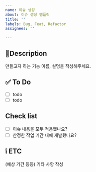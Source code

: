 ```yaml
---
name: 이슈 생성
about: 이슈 생성 템플릿
title: ''
labels: Bug, Feat, Refactor
assignees: ''

---
```


## 📄Description
만들고자 하는 기능 이름,
설명을 작성해주세요.

## ✅ To Do
- [ ] todo
- [ ] todo

## Check list
- [ ] 이슈 내용을 모두 적용했나요?
- [ ] 산정한 작업 기간 내에 개발했나요?

## ❕ ETC
(예상 기간 등등)
기타 사항 작성
